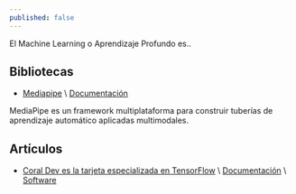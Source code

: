 ```yaml
---
published: false
---
```


El Machine Learning o Aprendizaje Profundo es.. 

## Bibliotecas

* [Mediapipe](https://github.com/google/mediapipe) \ [Documentación](https://mediapipe.readthedocs.io/en/latest/)

MediaPipe es un framework multiplataforma para construir tuberías de aprendizaje automático aplicadas multimodales.

## Artículos

* [Coral Dev es la tarjeta especializada en TensorFlow](https://www.electronicosonline.com/coral-dev-es-la-tarjeta-especializada-en-tensorFlow/) \ [Documentación](https://coral.withgoogle.com/docs/) \ [Software](https://coral.withgoogle.com/software/)
